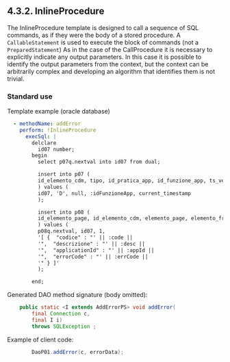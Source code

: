 ## 4.3.2. InlineProcedure

The InlineProcedure template is designed to call a sequence of SQL commands, as if they were the body of a stored procedure.
A `CallableStatement` is used to execute the block of commands (not a `PreparedStatement`)
As in the case of the CallProcedure it is necessary to explicitly indicate any output parameters.
In this case it is possible to identify the output parameters from the context, but the context can be arbitrarily complex and developing an algorithm that identifies them is not trivial.

### Standard use

Template example (oracle database)

~~~yaml
  - methodName: addError
    perform: !InlineProcedure
      execSql: |
        delclare 
          id07 number;
        begin
          select p07q.nextval into id07 from dual;

          insert into p07 (
          id_elemento_cdm, tipo, id_pratica_app, id_funzione_app, ts_vers
          ) values (
          id07, 'D', null, :idFunzioneApp, current_timestamp
          );

          insert into p08 (
          id_elemento_page, id_elemento_cdm, elemento_page, elemento_frag
          ) values (
          p08q.nextval, id07, 1,
          '[ {  "codice" : "' || :code || 
          '",  "descrizione" : "' || :desc || 
          '",  "applicationId" : "' || :appId || 
          '",  "errorCode" : "' || :errCode || 
          '" } ]'
          );

        end;
~~~

Generated DAO method signature (body omitted):

~~~java
    public static <I extends AddErrorPS> void addError(
        final Connection c,
        final I i)
        throws SQLException ;
~~~

Example of client code:

~~~java
        DaoP01.addError(c, errorData);
~~~
